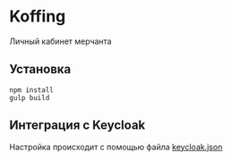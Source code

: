 # Koffing
Личный кабинет мерчанта

## Установка

    npm install
    gulp build

## Интеграция с Keycloak
Настройка происходит с помощью файла [keycloak.json](/app/keycloak.json)
